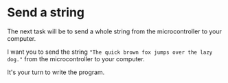 # Send a string

The next task will be to send a whole string from the microcontroller to your computer.

I want you to send the string `"The quick brown fox jumps over the lazy dog."` from the microcontroller to
your computer.

It's your turn to write the program.
